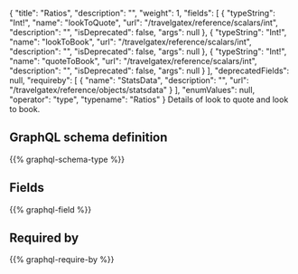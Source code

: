 {
  "title": "Ratios",
  "description": "",
  "weight": 1,
  "fields": [
    {
      "typeString": "Int!",
      "name": "lookToQuote",
      "url": "/travelgatex/reference/scalars/int",
      "description": "",
      "isDeprecated": false,
      "args": null
    },
    {
      "typeString": "Int!",
      "name": "lookToBook",
      "url": "/travelgatex/reference/scalars/int",
      "description": "",
      "isDeprecated": false,
      "args": null
    },
    {
      "typeString": "Int!",
      "name": "quoteToBook",
      "url": "/travelgatex/reference/scalars/int",
      "description": "",
      "isDeprecated": false,
      "args": null
    }
  ],
  "deprecatedFields": null,
  "requireby": [
    {
      "name": "StatsData",
      "description": "",
      "url": "/travelgatex/reference/objects/statsdata"
    }
  ],
  "enumValues": null,
  "operator": "type",
  "typename": "Ratios"
}
Details of look to quote and look to book.
## GraphQL schema definition

{{% graphql-schema-type %}}

## Fields

{{% graphql-field %}}

## Required by

{{% graphql-require-by %}}
